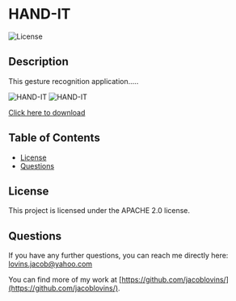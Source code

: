 # HAND-IT
      
    
![License](https://img.shields.io/badge/License-APACHE%202.0-blue.svg)

## Description

This gesture recognition application.....


​![HAND-IT](images/googleBooksSearch.png)
​![HAND-IT](images/googleBooksSaved.png)

[Click here to download](https://minhaskamal.github.io/DownGit/#/home?url=https://github.com/jacoblovins/HAND-IT/tree/master/data)


## Table of Contents

* [License](#license)
* [Questions](#questions)



## License

This project is licensed under the APACHE 2.0 license.



## Questions

If you have any further questions, you can reach me directly here: lovins.jacob@yahoo.com

You can find more of my work at [https://github.com/jacoblovins/](https://github.com/jacoblovins/).
